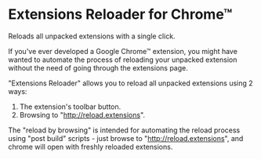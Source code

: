 # Extensions Reloader for Chrome™

Reloads all unpacked extensions with a single click.

If you've ever developed a Google Chrome™ extension, you might have wanted to automate the process of reloading your unpacked extension without the need of going through the extensions page.

"Extensions Reloader" allows you to reload all unpacked extensions using 2 ways:

1. The extension's toolbar button.
2. Browsing to "http://reload.extensions".

The "reload by browsing" is intended for automating the reload process using "post build" scripts - just browse to "http://reload.extensions", and chrome will open with freshly reloaded extensions.